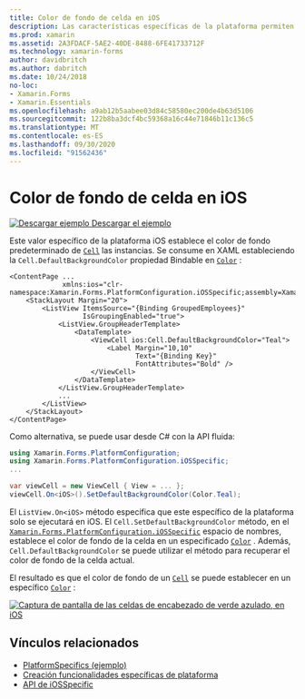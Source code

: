 ```yaml
---
title: Color de fondo de celda en iOS
description: Las características específicas de la plataforma permiten consumir funcionalidad que solo está disponible en una plataforma específica, sin necesidad de implementar representadores o efectos personalizados. En este artículo se explica cómo consumir el valor específico de la plataforma iOS que establece el color de fondo predeterminado de las celdas en iOS.
ms.prod: xamarin
ms.assetid: 2A3FDACF-5AE2-40DE-8488-6FE41733712F
ms.technology: xamarin-forms
author: davidbritch
ms.author: dabritch
ms.date: 10/24/2018
no-loc:
- Xamarin.Forms
- Xamarin.Essentials
ms.openlocfilehash: a9ab12b5aabee03d84c58580ec200de4b63d5106
ms.sourcegitcommit: 122b8ba3dcf4bc59368a16c44e71846b11c136c5
ms.translationtype: MT
ms.contentlocale: es-ES
ms.lasthandoff: 09/30/2020
ms.locfileid: "91562436"
---
```

# <a name="cell-background-color-on-ios"></a>Color de fondo de celda en iOS

[![Descargar ejemplo](~/media/shared/download.png) Descargar el ejemplo](https://docs.microsoft.com/samples/xamarin/xamarin-forms-samples/userinterface-platformspecifics)

Este valor específico de la plataforma iOS establece el color de fondo predeterminado de [`Cell`](xref:Xamarin.Forms.Cell) las instancias. Se consume en XAML estableciendo la `Cell.DefaultBackgroundColor` propiedad Bindable en [`Color`](xref:Xamarin.Forms.Color) :

```xaml
<ContentPage ...
             xmlns:ios="clr-namespace:Xamarin.Forms.PlatformConfiguration.iOSSpecific;assembly=Xamarin.Forms.Core">
    <StackLayout Margin="20">
        <ListView ItemsSource="{Binding GroupedEmployees}"
                  IsGroupingEnabled="true">
            <ListView.GroupHeaderTemplate>
                <DataTemplate>
                    <ViewCell ios:Cell.DefaultBackgroundColor="Teal">
                        <Label Margin="10,10"
                               Text="{Binding Key}"
                               FontAttributes="Bold" />
                    </ViewCell>
                </DataTemplate>
            </ListView.GroupHeaderTemplate>
            ...
        </ListView>
    </StackLayout>
</ContentPage>
```

Como alternativa, se puede usar desde C# con la API fluida:

```csharp
using Xamarin.Forms.PlatformConfiguration;
using Xamarin.Forms.PlatformConfiguration.iOSSpecific;
...

var viewCell = new ViewCell { View = ... };
viewCell.On<iOS>().SetDefaultBackgroundColor(Color.Teal);
```

El `ListView.On<iOS>` método especifica que este específico de la plataforma solo se ejecutará en iOS. El `Cell.SetDefaultBackgroundColor` método, en el [`Xamarin.Forms.PlatformConfiguration.iOSSpecific`](xref:Xamarin.Forms.PlatformConfiguration.iOSSpecific) espacio de nombres, establece el color de fondo de la celda en un especificado [`Color`](xref:Xamarin.Forms.Color) . Además, `Cell.DefaultBackgroundColor` se puede utilizar el método para recuperar el color de fondo de la celda actual.

El resultado es que el color de fondo de un [`Cell`](xref:Xamarin.Forms.Cell) se puede establecer en un específico [`Color`](xref:Xamarin.Forms.Color) :

[![Captura de pantalla de las celdas de encabezado de verde azulado, en iOS](cell-background-color-images/group-header-cell-color.png "ListView con celdas de encabezado de verde azulado")](cell-background-color-images/group-header-cell-color-large.png#lightbox "ListView con celdas de encabezado de verde azulado")

## <a name="related-links"></a>Vínculos relacionados

- [PlatformSpecifics (ejemplo)](/samples/xamarin/xamarin-forms-samples/userinterface-platformspecifics)
- [Creación funcionalidades específicas de plataforma](~/xamarin-forms/platform/platform-specifics/index.md#creating-platform-specifics)
- [API de iOSSpecific](xref:Xamarin.Forms.PlatformConfiguration.iOSSpecific)
